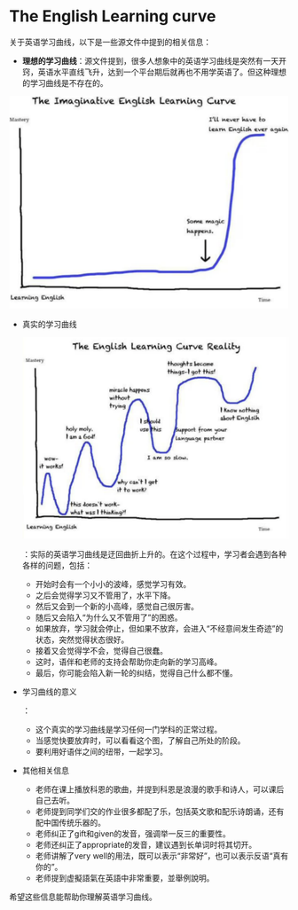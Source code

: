 # The English Learning curve



关于英语学习曲线，以下是一些源文件中提到的相关信息：

- **理想的学习曲线**：源文件提到，很多人想象中的英语学习曲线是突然有一天开窍，英语水平直线飞升，达到一个平台期后就再也不用学英语了。但这种理想的学习曲线是不存在的。

![image-20250127145134437](assets/image-20250127145134437.png)

- 真实的学习曲线

  ![image-20250127145200466](assets/image-20250127145200466.png)

  ：实际的英语学习曲线是迂回曲折上升的。在这个过程中，学习者会遇到各种各样的问题，包括：

  - 开始时会有一个小小的波峰，感觉学习有效。
  - 之后会觉得学习又不管用了，水平下降。
  - 然后又会到一个新的小高峰，感觉自己很厉害。
  - 随后又会陷入“为什么又不管用了”的困惑。
  - 如果放弃，学习就会停止，但如果不放弃，会进入“不经意间发生奇迹”的状态，突然觉得状态很好。
  - 接着又会觉得学不会，觉得自己很蠢。
  - 这时，语伴和老师的支持会帮助你走向新的学习高峰。
  - 最后，你可能会陷入新一轮的纠结，觉得自己什么都不懂。

- 学习曲线的意义

  ：

  - 这个真实的学习曲线是学习任何一门学科的正常过程。
  - 当感觉快要放弃时，可以看看这个图，了解自己所处的阶段。
  - 要利用好语伴之间的纽带，一起学习。

- 其他相关信息

  - 老师在课上播放科恩的歌曲，并提到科恩是浪漫的歌手和诗人，可以课后自己去听。
  - 老师提到同学们交的作业很多都配了乐，包括英文歌和配乐诗朗诵，还有配中国传统乐器的。
  - 老师纠正了gift和given的发音，强调举一反三的重要性。
  - 老师还纠正了appropriate的发音，建议遇到长单词时将其切开。
  - 老师讲解了very well的用法，既可以表示“非常好”，也可以表示反语“真有你的”。
  - 老师提到虚擬語氣在英語中非常重要，並舉例說明。

希望这些信息能帮助你理解英语学习曲线。